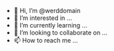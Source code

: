 - 👋 Hi, I’m @werddomain
- 👀 I’m interested in ...
- 🌱 I’m currently learning ...
- 💞️ I’m looking to collaborate on ...
- 📫 How to reach me ...

<!---
werddomain/werddomain is a ✨ special ✨ repository because its `README.md` (this file) appears on your GitHub profile.
You can click the Preview link to take a look at your changes.
--->
